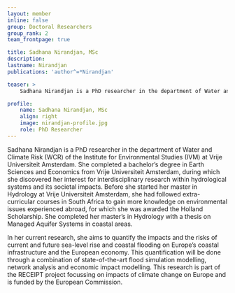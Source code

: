 ```yaml
---
layout: member
inline: false
group: Doctoral Researchers
group_rank: 2
team_frontpage: true

title: Sadhana Nirandjan, MSc
description: 
lastname: Nirandjan
publications: 'author^=*Nirandjan'

teaser: >
    Sadhana Nirandjan is a PhD researcher in the department of Water and Climate Risk (WCR) of the Institute for Environmental Studies (IVM) at Vrije Universiteit Amsterdam.

profile:
    name: Sadhana Nirandjan, MSc
    align: right
    image: nirandjan-profile.jpg
    role: PhD Researcher
---
```


Sadhana Nirandjan is a PhD researcher in the department of Water and Climate Risk (WCR) of the Institute for Environmental Studies (IVM) at Vrije Universiteit Amsterdam. She completed a bachelor’s degree in Earth Sciences and Economics from Vrije Universiteit Amsterdam, during which she discovered her interest for interdisciplinary research within hydrological systems and its societal impacts. Before she started her master in Hydrology at Vrije Universiteit Amsterdam, she had followed extra-curricular courses in South Africa to gain more knowledge on environmental issues experienced abroad, for which she was awarded the Holland Scholarship. She completed her master’s in Hydrology with a thesis on Managed Aquifer Systems in coastal areas.

In her current research, she aims to quantify the impacts and the risks of current and future sea-level rise and coastal flooding on Europe’s coastal infrastructure and the European economy. This quantification will be done through a combination of state-of-the-art flood simulation modelling, network analysis and economic impact modelling. This research is part of the RECEIPT project focussing on impacts of climate change on Europe and is funded by the European Commission.

